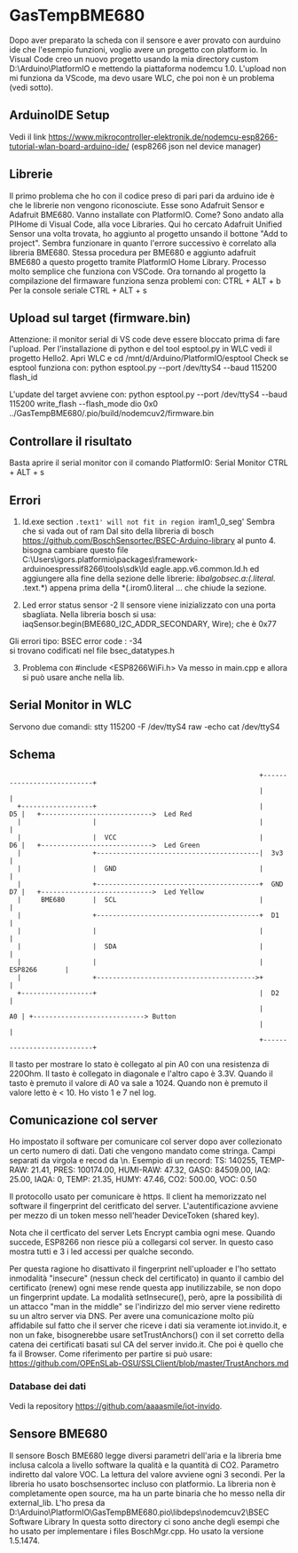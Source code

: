 # GasTempBME680
Dopo aver preparato la scheda con il sensore e aver provato con aurduino ide che l'esempio funzioni,
voglio avere un progetto con platform io.
In Visual Code creo un nuovo progetto usando la mia directory custom D:\Arduino\PlatformIO e mettendo
la piattaforma nodemcu 1.0. 
L'upload non mi funziona da VScode, ma devo usare WLC, che poi non è un problema (vedi sotto).

## ArduinoIDE Setup
Vedi il link https://www.mikrocontroller-elektronik.de/nodemcu-esp8266-tutorial-wlan-board-arduino-ide/
(esp8266 json nel device manager)

## Librerie
Il primo problema che ho con il codice preso di pari pari da arduino ide è che le librerie non 
vengono riconosciute. Esse sono Adafruit Sensor e Adafruit BME680.
Vanno installate con PlatformIO. Come?
Sono andato alla PIHome di Visual Code, alla voce Libraries. Qui ho cercato 
Adafruit Unified Sensor 
una volta trovata, ho aggiunto al progetto unsando il bottone "Add to project".
Sembra funzionare in quanto l'errore successivo è correlato alla libreria BME680.
Stessa procedura per BME680 e aggiunto adafruit BME680 a questo progetto tramite PlatformIO Home Library.
Processo molto semplice che funziona con VSCode.
Ora tornando al progetto la compilazione del firmaware funziona senza problemi con:
CTRL + ALT + b
Per la console seriale
CTRL + ALT + s

## Upload sul target (firmware.bin)
Attenzione: il monitor serial di VS code deve essere bloccato prima di fare l'upload.
Per l'installazione di python e del tool esptool.py in WLC vedi il progetto Hello2.
Apri WLC e 
cd /mnt/d/Arduino/PlatformIO/esptool
Check se esptool funziona con:
python esptool.py --port /dev/ttyS4  --baud 115200 flash_id

L'update del target avviene con:
python esptool.py --port /dev/ttyS4  --baud 115200 write_flash --flash_mode dio 0x0 ../GasTempBME680/.pio/build/nodemcuv2/firmware.bin

## Controllare il risultato
Basta aprire il serial monitor con il comando PlatformIO: Serial Monitor CTRL + ALT + s

## Errori
1) ld.exe section `.text1' will not fit in region `iram1_0_seg'
Sembra che si vada out of ram
Dal sito della libreria di bosch https://github.com/BoschSensortec/BSEC-Arduino-library al punto 4.
bisogna cambiare questo file 
C:\Users\igors\.platformio\packages\framework-arduinoespressif8266\tools\sdk\ld
eagle.app.v6.common.ld.h
ed aggiungere alla fine della sezione delle librerie:
*libalgobsec.a:(.literal.* .text.*)
appena prima della
*(.irom0.literal ...
che chiude la sezione.

2) Led error status sensor -2
Il sensore viene inizializzato con una porta sbagliata. Nella libreria bosch si usa:
iaqSensor.begin(BME680_I2C_ADDR_SECONDARY, Wire);
che è 0x77

Gli errori tipo:
BSEC error code : -34  
si trovano codificati nel file bsec_datatypes.h

3) Problema con #include <ESP8266WiFi.h>
Va messo in main.cpp e allora si può usare anche nella lib.

## Serial Monitor in WLC
Servono due comandi:
stty 115200  -F /dev/ttyS4 raw -echo
cat /dev/ttyS4

## Schema




                                                                   +---------------------------+
                                                                   |                           |
      +------------------+                                         |                        D5 |   +---------------------------->  Led Red
      |                  |                                         |                           |
      |                  |  VCC                                    |                        D6 |   +---------------------------->  Led Green
      |                  +-----------------------------------------|  3v3                      |
      |                  |  GND                                    |                           |
      |                  +-----------------------------------------+  GND                   D7 |   +---------------------------->  Led Yellow
      |     BME680       |  SCL                                    |                           |
      |                  +-----------------------------------------+  D1                       |
      |                  |                                         |                           |
      |                  |  SDA                                    |                           |
      |                  |                                         |             ESP8266       |
      |                  +---------------------------------------->+                           |
      +------------------+                                         |  D2                       |
                                                                   |                        A0 | +----------------------------> Button
                                                                   |                           |
                                                                   +---------------------------+


Il tasto per mostrare lo stato è collegato al pin A0 con una resistenza di 220Ohm. Il tasto
è collegato in diagonale e l'altro capo è 3.3V. Quando il tasto è premuto il valore di A0 va sale a 1024.
Quando non è premuto il valore letto è < 10. Ho visto 1 e 7 nel log.  

## Comunicazione col server
Ho impostato il software per comunicare col server dopo aver collezionato un certo numero di dati.
Dati che vengono mandato come stringa. Campi separati da virgola e recod da \n. Esempio di un record:
TS: 140255, TEMP-RAW: 21.41, PRES: 100174.00, HUMI-RAW: 47.32, GASO: 84509.00, IAQ: 25.00, IAQA: 0, TEMP: 21.35, HUMY: 47.46, CO2: 500.00, VOC: 0.50

Il protocollo usato per comunicare è https. Il client ha memorizzato nel software il fingerprint
del ceritficato del server. 
L'autentificazione avviene per mezzo di un token messo nell'header DeviceToken (shared key).

Nota che il certficato del server Lets Encrypt cambia ogni mese. Quando succede,
ESP8266 non riesce più a collegarsi col server. In questo caso mostra tutti e 3 i led accessi per qualche secondo.

Per questa ragione ho disattivato il fingerprint nell'uploader e l'ho settato inmodalità "insecure" (nessun check del certificato) in quanto il cambio del certificato (renew) ogni mese rende questa app inutilizzabile, se non dopo un fingerprint update. 
La modalità setInsecure(), però, apre la possibilità di un attacco "man in the middle" se
l'indirizzo del mio server viene rediretto su un altro server via DNS. 
Per avere una comunicazione molto più affidabile sul fatto che il server che riceve i dati sia veramente iot.invido.it, e non un fake, bisognerebbe usare setTrustAnchors() con il set
corretto della catena dei certificati basati sul CA del server invido.it. Che poi è quello che 
fa il Browser.
Come riferimento per partire si può usare:
https://github.com/OPEnSLab-OSU/SSLClient/blob/master/TrustAnchors.md

### Database dei dati
Vedi la repository https://github.com/aaaasmile/iot-invido.

## Sensore BME680
Il sensore Bosch BME680 legge diversi parametri dell'aria e la libreria bme inclusa calcola a livello software
la qualità e la quantità di CO2. Parametro indiretto dal valore VOC.
La lettura del valore avviene ogni 3 secondi.
Per la libreria ho usato boschsensortec incluso con platformio. La libreria 
non è completamente open source, ma ha un parte binaria che ho messo nella dir external_lib.
L'ho presa da D:\Arduino\PlatformIO\GasTempBME680\.pio\libdeps\nodemcuv2\BSEC Software Library
In questa sotto directory ci sono anche degli esempi che ho usato per 
implementare i files BoschMgr.cpp. Ho usato la versione 1.5.1474.



